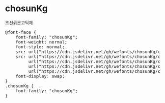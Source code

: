 # chosunKg
조선굵은고딕체

<pre>
@font-face {
    font-family: "chosunKg";
    font-weight: normal;
    font-style: normal;
    src: url("https://cdn.jsdelivr.net/gh/wefonts/chosunKg/chosunKg.eot");
    src: url("https://cdn.jsdelivr.net/gh/wefonts/chosunKg/chosunKg.eot?#iefix") format("embedded-opentype"),
         url("https://cdn.jsdelivr.net/gh/wefonts/chosunKg/chosunKg.woff2") format("woff2"),
         url("https://cdn.jsdelivr.net/gh/wefonts/chosunKg/chosunKg.woff") format("woff"),
         url("https://cdn.jsdelivr.net/gh/wefonts/chosunKg/chosunKg.ttf") format("truetype");
    font-display: swap;
} 
.chosunKg {
    font-family: "chosunKg";
}
</pre>
